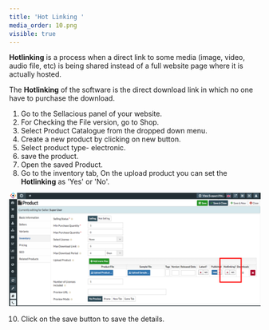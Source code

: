 ```yaml
---
title: 'Hot Linking '
media_order: 10.png
visible: true
---
```


**Hotlinking** is a process when a direct link to some media (image, video, audio file, etc) is being shared instead of a full website page where it is actually hosted. 

The **Hotlinking** of the software is the direct download link in which no one have to purchase the download.

1. Go to the Sellacious panel of your website.
2. For Checking the File version, go to Shop.
3. Select Product Catalogue from the dropped down menu.
4. Create a new product by clicking on new button.
5. Select product type- electronic.
6. save the product.
7. Open the saved Product.
8. Go to the inventory tab, On the upload product you can set the **Hotlinking** as 'Yes' or 'No'.

![](10.png)

10. Click on the save button to save the details.